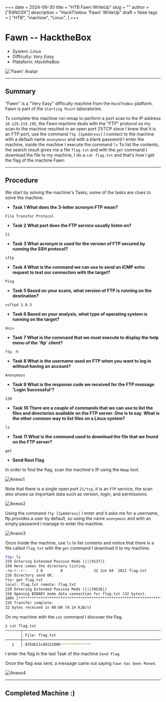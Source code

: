 +++
date = 2024-06-30
title = "HTB Fawn WriteUp"
slug = ""
author = ["R4NC0X"]
description = "HackThebox 'Fawn' WriteUp"
draft = false
tags = [
    "HTB",
    "machine",
    "Linux",
]
+++

# Fawn -- HacktheBox

- System: _Linux_
- Difficulty: _Very Easy_
- Plataform: _HacktheBox_

!['Fawn' Avatar](/images/Fawn/Fawn.webp)

___

## Summary

"Fawn" is a "Very Easy" difficulty machine from the `HackTheBox` platform. Fawn is part of the `Starting Point` laboratories.

To complete this machine run nmap to perform a port scan to the IP address `10.129.219.195`, the Fawn machine deals with the "FTP" protocol so my scan to the machine resulted in an open port 21/TCP since I knew that it is an FTP port, use the command `ftp [IpAddress]` I connect to the machine with a default name `anonymous` and with a blank password I enter the machine, inside the machine I execute the command `ls` To list the contents, the search result gives me a file `flag.txt` and with the `get` command I download the file to my machine, I do a `cat flag.txt` and that's how I get the flag of the machine Fawn

___

## Procedure

We start by solving the machine's Tasks, some of the tasks are clues to solve the machine.

- **Task 1 What does the 3-letter acronym FTP mean?**

`File Transfer Protocol`

- **Task 2 What port does the FTP service usually listen on?**

`21`

- **Task 3 What acronym is used for the version of FTP secured by running the SSH protocol?**

`sftp`

- **Task 4 What is the command we can use to send an ICMP echo request to test our connection with the target?**

`Ping`

- **Task 5 Based on your scans, what version of FTP is running on the destination?**

`vsftpd 3.0.3`

- **Task 6 Based on your analysis, what type of operating system is running on the target?**

`Unix`

- **Task 7 What is the command that we must execute to display the help menu of the 'ftp' client?**

`ftp -h`

- **Task 8 What is the username used on FTP when you want to log in without having an account?**

`Anonymous`

- **Task 9 What is the response code we received for the FTP message 'Login Successful'?**

`230`

- **Task 10 There are a couple of commands that we can use to list the files and directories available on the FTP server. One is to say. What is the other common way to list files on a Linux system?**

`ls`

- **Task 11 What is the command used to download the file that we found on the FTP server?**

`get`

- **Send Root Flag**

In order to find the flag, scan the machine's IP using the `Nmap` tool.

![Anexo1](/images/Fawn/Anexo1.png)

Note that there is a single open port `21/tcp`, it is an `FTP` service, the scan also shows us important data such as version, login, and permissions.

![Anexo2](/images/Fawn/Anexo2.png)

Using the command `ftp [IpAddress]` I enter and it asks me for a username, ftp provides a user by default, so using the name `anonymous` and with an empty password I manage to enter the machine.

![Anexo3](/images/Fawn/Anexo3.png)

Once inside the machine, use `ls` to list contents and notice that there is a file called `flag.txt` with the `get` command I download it to my machine.

``` bash
ftp> ls
229 Entering Extended Passive Mode (|||9137|)
150 Here comes the directory listing.
-rw-r--r--    1 0        0              32 Jun 04  2021 flag.txt
226 Directory send OK.
ftp> get flag.txt
local: flag.txt remote: flag.txt
229 Entering Extended Passive Mode (|||39526|)
150 Opening BINARY mode data connection for flag.txt (32 bytes).
100% |*************************************************************************************************************************************************************************************************|    32       21.25 KiB/s    00:00 ETA
226 Transfer complete.
32 bytes received in 00:00 (0.14 KiB/s)
```
On my machine with the `cat` command I discover the flag.

``` bash
❯ cat flag.txt
───────┬──────────────────────────────────────────────────────────────────────────────────────────────────────────────────────────────────────────────────────────────────────────────────────────────────────────────────────────────────────
       │ File: flag.txt
───────┼──────────────────────────────────────────────────────────────────────────────────────────────────────────────────────────────────────────────────────────────────────────────────────────────────────────────────────────────────────
   1   │ 035db21c88152006**************

```
I enter the flag in the last Task of the machine `Send Flag`.

Once the flag was sent, a message came out saying `Fawn has been Pwned`.

![Anexo4](/images/Fawn/Anexo4.png)
___

## Completed Machine :)




